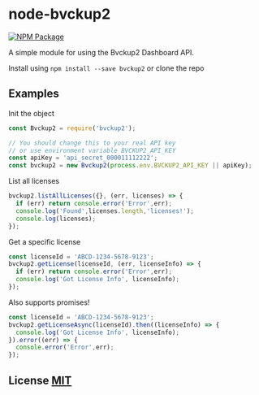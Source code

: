 # node-bvckup2

[![NPM Package](https://img.shields.io/npm/v/bvckup2.svg?style=flat-square)](https://www.npmjs.org/package/bvckup2)

A simple module for using the Bvckup2 Dashboard API.

Install using `npm install --save bvckup2` or clone the repo

## Examples

Init the object

``` javascript
const Bvckup2 = require('bvckup2');

// You should change this to your real API key
// or use environment variable BVCKUP2_API_KEY
const apiKey = 'api_secret_000011112222';
const bvckup2 = new Bvckup2(process.env.BVCKUP2_API_KEY || apiKey);
```

List all licenses

``` javascript
bvckup2.listAllLicenses({}, (err, licenses) => {
  if (err) return console.error('Error',err);
  console.log('Found',licenses.length,'licenses!');
  console.log(licenses);
});
```

Get a specific license

``` javascript
const licenseId = 'ABCD-1234-5678-9123';
bvckup2.getLicense(licenseId, (err, licenseInfo) => {
  if (err) return console.error('Error',err);
  console.log('Got License Info', licenseInfo);
});
```

Also supports promises!

``` javascript
const licenseId = 'ABCD-1234-5678-9123';
bvckup2.getLicenseAsync(licenseId).then((licenseInfo) => {
  console.log('Got License Info', licenseInfo);
}).error((err) => {
  console.error('Error',err);
});
```

## License [MIT](LICENSE)

